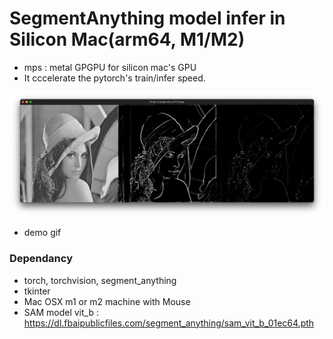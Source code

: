 # SegmentAnything model infer in Silicon Mac(arm64, M1/M2)
- mps : metal GPGPU for silicon mac's GPU
- It cccelerate the pytorch's train/infer speed.

![MPS example]( https://github.com/bemoregt/ofPhaseCongruency/blob/master/result.png "demo")
- demo gif

### Dependancy
- torch, torchvision, segment_anything
- tkinter
- Mac OSX m1 or m2 machine with Mouse
- SAM model vit_b : https://dl.fbaipublicfiles.com/segment_anything/sam_vit_b_01ec64.pth
  
